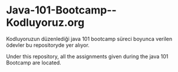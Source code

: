 # Java-101-Bootcamp--Kodluyoruz.org

Kodluyoruzun düzenlediği java 101 bootcamp süreci boyunca verilen ödevler bu repositoryde yer alıyor.

Under this repository, all the assignments given during the java 101 Bootcamp are located.
